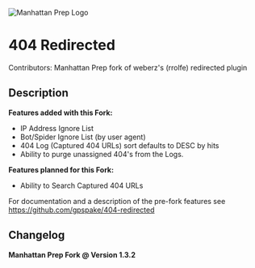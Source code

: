 ![Manhattan Prep Logo](https://avatars3.githubusercontent.com/u/4862482?v=3&s=200)
# 404 Redirected 
Contributors: Manhattan Prep fork of weberz's (rrolfe) redirected plugin

## Description

**Features added with this Fork:**

* IP Address Ignore List
* Bot/Spider Ignore List (by user agent)
* 404 Log (Captured 404 URLs) sort defaults to DESC by hits
* Ability to purge unassigned 404's from the Logs.

**Features planned for this Fork:**

* Ability to Search Captured 404 URLs

For documentation and a description of the pre-fork features see https://github.com/gpspake/404-redirected

## Changelog 

**Manhattan Prep Fork @ Version 1.3.2**


